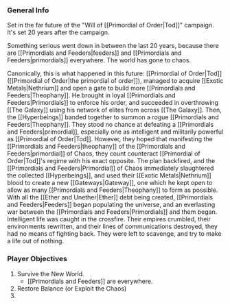 ### General Info
Set in the far future of the "Will of [[Primordial of Order|Tod]]" campaign. It's set 20 years after the campaign. 

Something serious went down in between the last 20 years, because there are [[Primordials and Feeders|feeders]] and [[Primordials and Feeders|primordials]] everywhere. The world has gone to chaos. 

Canonically, this is what happened in this future:
	[[Primordial of Order|Tod]] ([[Primordial of Order|the primordial of order]]), managed to acquire [[Exotic Metals|Nethrium]] and open a gate to build more [[Primordials and Feeders|Theophany]]. He brought in loyal [[Primordials and Feeders|Primordials]] to enforce his order, and succeeded in overthrowing [[The Galaxy]] using his network of elites from across [[The Galaxy]]. 
	Then, the [[Hyperbeings]] banded together to summon a rogue [[Primordials and Feeders|Theophany]]. They stood no chance at defeating a [[Primordials and Feeders|primordial]], especially one as intelligent and militarily powerful as [[Primordial of Order|Tod]]. However, they hoped that manifesting the [[Primordials and Feeders|theophany]] of the [[Primordials and Feeders|primordial]] of Chaos, they count counteract [[Primordial of Order|Tod]]'s regime with his exact opposite. 
	The plan backfired, and the [[Primordials and Feeders|Primordial]] of Chaos immediately slaughtered the collected [[Hyperbeings]], and used their [[Exotic Metals|Nethrium]] blood to create a new [[Gateways|Gateway]], one which he kept open to allow as many [[Primordials and Feeders|Theophany]] to form as possible.
	With all the [[Ether and Unether|Ether]] debt being created, [[Primordials and Feeders|Feeders]] began populating the universe, and an everlasting war between the [[Primordials and Feeders|Primordials]] and them began.
	Intelligent life was caught in the crossfire. Their empires crumbled, their environments rewritten, and their lines of communications destroyed, they had no means of fighting back. They were left to scavenge, and try to make a life out of nothing. 

### Player Objectives
1. Survive the New World.
	- [[Primordials and Feeders]] are everywhere. 
2. Restore Balance (or Exploit the Chaos)
3. 